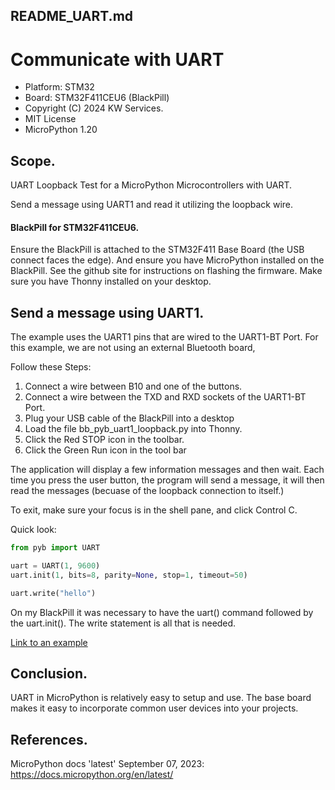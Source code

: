 ## README_UART.md
# Communicate with UART

* Platform: STM32
* Board: STM32F411CEU6 (BlackPill)
* Copyright (C) 2024 KW Services.
* MIT License
* MicroPython 1.20

## Scope.

UART Loopback Test for a MicroPython Microcontrollers with UART.

Send a message using UART1 and read it utilizing the loopback wire.

#### BlackPill for STM32F411CEU6.

Ensure the BlackPill is attached to the STM32F411 Base Board (the USB connect faces the edge).
And ensure you have MicroPython installed on the BlackPill.  See the github site for instructions
on flashing the firmware.  Make sure you have Thonny installed on your desktop.

## Send a message using UART1.

The example uses the UART1 pins that are wired to the UART1-BT Port.
For this example, we are not using an external Bluetooth board,

Follow these Steps:
1) Connect a wire between B10 and one of the buttons.
2) Connect a wire between the TXD and RXD sockets of the UART1-BT Port.
3) Plug your USB cable of the BlackPill into a desktop
4) Load the file bb_pyb_uart1_loopback.py into Thonny.
5) Click the Red STOP icon in the toolbar.
6) Click the Green Run icon in the tool bar

The application will display a few information messages and then wait.
Each time you press the user button, the program will send a message,
it will then read the messages (becuase of the loopback connection to itself.)

To exit, make sure your focus is in the shell pane, and click Control C.


Quick look:
```python
from pyb import UART

uart = UART(1, 9600)
uart.init(1, bits=8, parity=None, stop=1, timeout=50)

uart.write("hello")
```

On my BlackPill it was necessary to have the uart() command followed by the uart.init().  The write statement is all that is needed.


[Link to an example](./bb_pyb_uart1_send.py)




 



## Conclusion.

UART in MicroPython is relatively easy to setup and use.  The base board makes it easy to incorporate common user devices into your projects.

## References.

MicroPython docs 'latest' September 07, 2023: https://docs.micropython.org/en/latest/